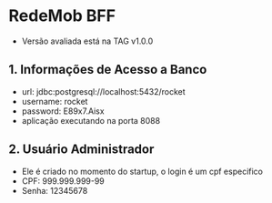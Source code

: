 # RedeMob BFF
* Versão avaliada está na TAG v1.0.0

## 1. Informações de Acesso a Banco
* url: jdbc:postgresql://localhost:5432/rocket
* username: rocket
* password: E89x7.Aisx
* aplicação executando na porta 8088

## 2. Usuário Administrador
* Ele é criado no momento do startup, o login é um cpf especifico
* CPF: 999.999.999-99
* Senha: 12345678